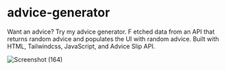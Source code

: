 # advice-generator

Want an advice? Try my advice generator. F
etched data from an API that returns random advice and populates the UI with random advice. 
Built with HTML, Tailwindcss, JavaScript, and Advice Slip API.

![Screenshot (164)](https://github.com/Yunis-wanji/advice-generator-react/assets/94746081/9a062f5b-0e6f-4397-abe3-6cf69e3d6bc9)

